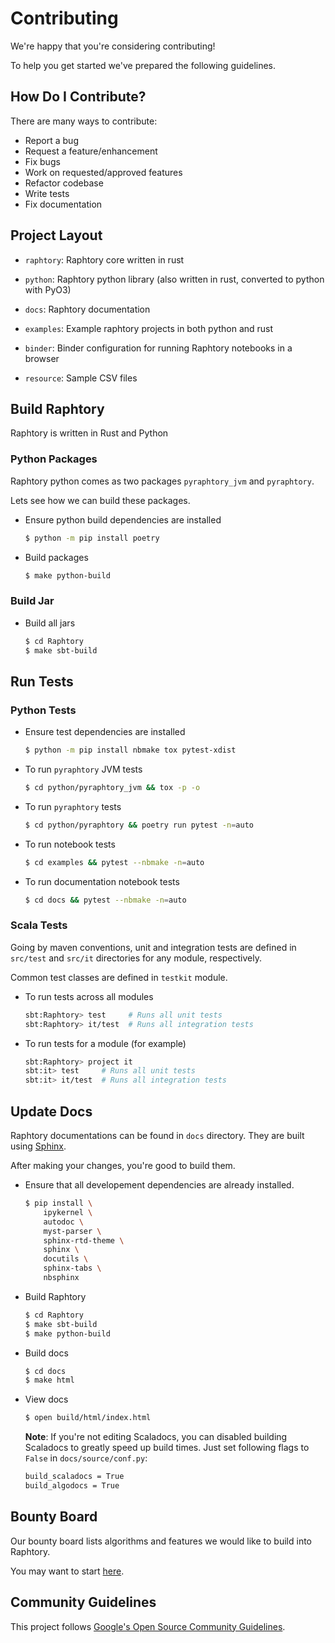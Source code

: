 
# Contributing
We're happy that you're considering contributing!

To help you get started we've prepared the following guidelines.

## How Do I Contribute?
There are many ways to contribute:
- Report a bug
- Request a feature/enhancement
- Fix bugs
- Work on requested/approved features
- Refactor codebase
- Write tests
- Fix documentation

## Project Layout

- `raphtory`: Raphtory core written in rust
- `python`: Raphtory python library (also written in rust, converted to python with PyO3)

- `docs`: Raphtory documentation
- `examples`: Example raphtory projects in both python and rust
- `binder`: Binder configuration for running Raphtory notebooks in a browser
- `resource`: Sample CSV files

## Build Raphtory

Raphtory is written in Rust and Python

### Python Packages
Raphtory python comes as two packages `pyraphtory_jvm` and `pyraphtory`. 

Lets see how we can build these packages.

- Ensure python build dependencies are installed
    ```bash
    $ python -m pip install poetry
    ```

- Build packages
    ```bash
    $ make python-build
    ```

### Build Jar

- Build all jars
    ```bash
    $ cd Raphtory
    $ make sbt-build 
    ```

## Run Tests

### Python Tests

- Ensure test dependencies are installed
    ```bash
    $ python -m pip install nbmake tox pytest-xdist
    ```

- To run `pyraphtory` JVM tests
    ```bash
    $ cd python/pyraphtory_jvm && tox -p -o
    ```

- To run `pyraphtory` tests
    ```bash
    $ cd python/pyraphtory && poetry run pytest -n=auto
    ```

- To run notebook tests
    ```bash
    $ cd examples && pytest --nbmake -n=auto
    ```

- To run documentation notebook tests
    ```bash
    $ cd docs && pytest --nbmake -n=auto
    ```

### Scala Tests
Going by maven conventions, unit and integration tests are defined in `src/test` and `src/it` directories for any module, respectively.

Common test classes are defined in `testkit` module.

- To run tests across all modules
    ```bash
    sbt:Raphtory> test     # Runs all unit tests
    sbt:Raphtory> it/test  # Runs all integration tests
    ```
- To run tests for a module (for example)
    ```bash
    sbt:Raphtory> project it
    sbt:it> test     # Runs all unit tests
    sbt:it> it/test  # Runs all integration tests
    ```

## Update Docs
Raphtory documentations can be found in `docs` directory. They are built using [Sphinx](https://www.sphinx-doc.org/en/master/).

After making your changes, you're good to build them. 

- Ensure that all developement dependencies are already installed.
    ```bash
    $ pip install \
        ipykernel \
        autodoc \
        myst-parser \
        sphinx-rtd-theme \
        sphinx \
        docutils \
        sphinx-tabs \
        nbsphinx
    ```

- Build Raphtory
    ```bash
    $ cd Raphtory
    $ make sbt-build
    $ make python-build
    ```

- Build docs
    ```bash
    $ cd docs
    $ make html
    ```

- View docs
    ```bash
    $ open build/html/index.html
    ```
  
    **Note**: If you're not editing Scaladocs, you can disabled building Scaladocs to greatly speed up build times. Just set following flags to `False` in `docs/source/conf.py`:

    ```bash
    build_scaladocs = True
    build_algodocs = True
    ```

    
## Bounty Board 
Our bounty board lists algorithms and features we would like to build into Raphtory. 

You may want to start [here](https://www.raphtory.com/algorithm-bounty/). 

## Community Guidelines
This project follows [Google's Open Source Community Guidelines](https://opensource.google.com/conduct/).
